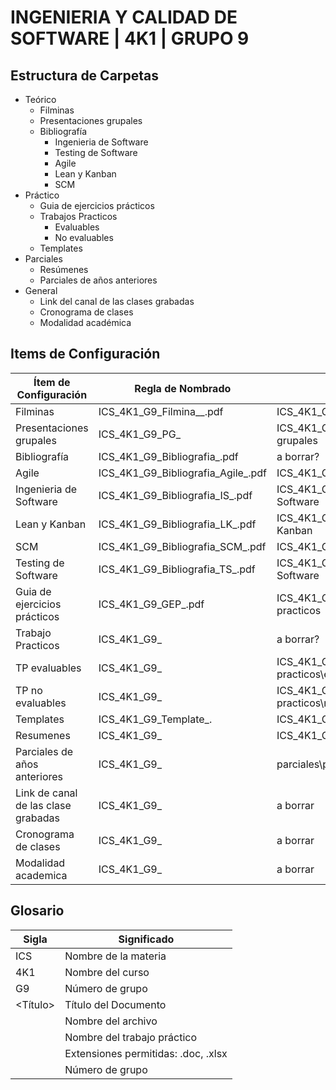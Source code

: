 
# INGENIERIA Y CALIDAD DE SOFTWARE | 4K1 | GRUPO 9




## Estructura de Carpetas

- Teórico
    - Filminas
    - Presentaciones grupales
	- Bibliografía
		- Ingenieria de Software
		- Testing de Software
		- Agile
		- Lean y Kanban
		- SCM
- Práctico
	- Guia de ejercicios prácticos
	- Trabajos Practicos
		- Evaluables
		- No evaluables
	- Templates
- Parciales
	- Resúmenes
	- Parciales de años anteriores
- General
	- Link del canal de las clases grabadas
	- Cronograma de clases
	- Modalidad académica


## Items de Configuración
| Ítem de Configuración               | Regla de Nombrado                                      | Ubicación                                            |
|-------------------------------------|--------------------------------------------------------|------------------------------------------------------|
| Filminas                            | ICS_4K1_G9_Filmina_<NroFilmina>_<NombreDelArchivo>.pdf | ICS_4K1_G9\teorico\filminas                          |
| Presentaciones grupales             | ICS_4K1_G9_PG_                                         | ICS_4K1_G9\teorico\presentaciones-grupales           |
| Bibliografía                        | ICS_4K1_G9_Bibliografia_<NombreDelArchivo>.pdf         | a borrar?                                            |
| Agile                               | ICS_4K1_G9_Bibliografia_Agile_<NombreDelArchivo>.pdf   | ICS_4K1_G9\teorico\bibliografia\Agile                |
| Ingenieria de Software              | ICS_4K1_G9_Bibliografia_IS_<NombreDelArchivo>.pdf      | ICS_4K1_G9\teorico\bibliografia\Ingenieria-Software  |
| Lean y Kanban                       | ICS_4K1_G9_Bibliografia_LK_<NombreDelArchivo>.pdf      | ICS_4K1_G9\teorico\bibliografia\Lean-Kanban          |
| SCM                                 | ICS_4K1_G9_Bibliografia_SCM_<NombreDelArchivo>.pdf     | ICS_4K1_G9\teorico\bibliografia\SCM                  |
| Testing de Software                 | ICS_4K1_G9_Bibliografia_TS_<NombreDelArchivo>.pdf      | ICS_4K1_G9\teorico\bibliografia\Testing-Software     |
| Guia de ejercicios prácticos        | ICS_4K1_G9_GEP_<NombreDelArchivo>.pdf                  | ICS_4K1_G9\practico\guia-ejercicios-practicos        |
| Trabajo Practicos                   | ICS_4K1_G9_                                            | a borrar?                                            |
| TP evaluables                       | ICS_4K1_G9_                                            | ICS_4K1_G9\practico\trabajos-practicos\evaluables    |
| TP no evaluables                    | ICS_4K1_G9_                                            | ICS_4K1_G9\practico\trabajos-practicos\no-evaluables |
| Templates                           | ICS_4K1_G9_Template_<NombreDelArchivo>.<Ext>           | ICS_4K1_G9\practico\templates                        |
| Resumenes                           | ICS_4K1_G9_                                            | ICS_4K1_G9\parciales\resumenes                       |
| Parciales de años anteriores        | ICS_4K1_G9_                                            | parciales\parciales-años-anteriores                  |
| Link de canal de las clase grabadas | ICS_4K1_G9_                                            | a borrar                                             |
| Cronograma de clases                | ICS_4K1_G9_                                            | a borrar                                             |
| Modalidad academica                 | ICS_4K1_G9_                                            | a borrar                                             |

## Glosario

| Sigla              | Significado                         |
|--------------------|-------------------------------------|
| ICS                | Nombre de la materia                |
| 4K1                | Nombre del curso                    |
| G9                 | Número de grupo                     |
| <Título>           | Título del Documento                |
| <NombreDelArchivo> | Nombre del archivo                  |
| <NroFilmina>       | Nombre del trabajo práctico         |
| <Ext>              | Extensiones permitidas: .doc, .xlsx |
| <Nro Grupo>        | Número de grupo                     |
